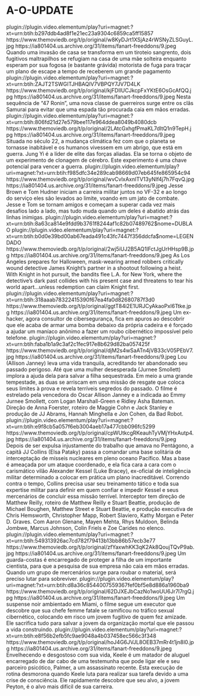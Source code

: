 # A-O-UPDATE


<item>
<title>[COLOR silver][B] FIM DA LINHA - BABY MORNEY [/COLOR][/B][COLOR yellow]  FULL HD  [B][/COLOR][/B]</title>
<link>plugin://plugin.video.elementum/play?uri=magnet:?xt=urn:btih:b297ddb4ad8f1e21ec23a9304c6859ca5ff15857</link>
<thumbnail>https://www.themoviedb.org/t/p/original/w8KyDJrt1XSjAz4rWSNyZLSGuyL.jpg</thumbnail>
<fanart>https://ia801404.us.archive.org/31/items/fanart-freeddons/9.jpeg</fanart>
<info>Quando uma invasão de casa se transforma em um tiroteio sangrento, dois fugitivos maltrapilhos se refugiam na casa de uma mãe solteira enquanto esperam por sua fogosa (e bastante grávida) motorista de fuga para traçar um plano de escape a tempo de receberem um grande pagamento</info>
</item>

<item>
<title>[COLOR silver][B] LAMINA DOS 47 RONINS [/COLOR][/B][COLOR yellow]  FULL HD  [B][/COLOR][/B]</title>
<link>plugin://plugin.video.elementum/play?uri=magnet:?xt=urn:btih:ZAJT2TSWGITJHBAQIV7VBPQY7JV7D4LK</link>
<thumbnail>https://www.themoviedb.org/t/p/original/kjFDIlUCJkcpFxYKtE6OsGcAfQQ.jpg</thumbnail>
<fanart>https://ia801404.us.archive.org/31/items/fanart-freeddons/9.jpeg</fanart>
<info>Nesta sequência de “47 Ronin”, uma nova classe de guerreiros surge entre os clãs Samurai para evitar que uma espada tão procurada caia em mãos erradas.</info>
</item>

<item>
<title>[COLOR silver][B] JUNG_E [/COLOR][/B][COLOR yellow]  FULL HD  [B][/COLOR][/B]</title>
<link>plugin://plugin.video.elementum/play?uri=magnet:?xt=urn:btih:806fd21d27e579bee117e964ddea8049b4080dcb</link>
<thumbnail>https://www.themoviedb.org/t/p/original/2LAtcGxhgfPmaKL7dItQ1n9TepH.jpg</thumbnail>
<fanart>https://ia801404.us.archive.org/31/items/fanart-freeddons/9.jpeg</fanart>
<info>Situada no século 22, a mudança climática fez com que o planeta se tornasse inabitável e os humanos vivessem em um abrigo, que está em guerra. Jung Yi é a líder de elite das forças aliadas. Ela se torna o objeto de um experimento de clonagem de cérebro. Este experimento é uma chave potencial para vencer a guerra.</info>
</item> 

<item>
<title>[COLOR silver][B] IRMÃOS DE HONRA  [/COLOR][/B][COLOR yellow]  FULL HD  [B][/COLOR][/B]</title>
<link>plugin://plugin.video.elementum/play?uri=magnet:?xt=urn:btih:f985dfc34e289cab98669d07eb645fe865954c94</link>
<thumbnail>https://www.themoviedb.org/t/p/original/wvCvlxAxnlTV13yNIf4j7h7FqvQ.jpg</thumbnail>
<fanart>https://ia801404.us.archive.org/31/items/fanart-freeddons/9.jpeg</fanart>
<info> Jesse Brown e Tom Hudner iniciam a carreira militar juntos no VF-32 e ao longo do serviço eles são levados ao limite, voando em um jato de combate. Jesse e Tom se tornam amigos e começam a superar cada vez mais desafios lado a lado, mas tudo muda quando um deles é abatido atrás das linhas inimigas.</info>
</item> 

<item>
<title>[COLOR silver][B] DETECTIVE KNIGHT: ROUGUE DUBLADO NÃO OFICIAL  [/COLOR][/B][COLOR yellow]  FULL HD  [B][/COLOR][/B]</title>
<link>plugin://plugin.video.elementum/play?uri=magnet:?xt=urn:btih:8a63ca814e9fdd9b3761f8244af1c82b07489762$nome=DUBLAO</link>
<link>plugin://plugin.video.elementum/play?uri=magnet:?xt=urn:btih:b0d0e39bd00ab67eada491c43fc7447f356ddcfa$nome=LEGENDADO</link>
<thumbnail>https://www.themoviedb.org/t/p/original/2wj5iUJ2B5AQ1lFctJgUrHHsp9B.jpg</thumbnail>
<fanart>https://ia801404.us.archive.org/31/items/fanart-freeddons/9.jpeg</fanart>
<info>As Los Angeles prepares for Halloween, mask-wearing armed robbers critically wound detective James Knight’s partner in a shootout following a heist. With Knight in hot pursuit, the bandits flee L.A. for New York, where the detective’s dark past collides with his present case and threatens to tear his world apart…unless redemption can claim Knight first.</info>
</item> 

<item>
<title>[COLOR silver][B] HOT SEAT [/COLOR][/B][COLOR yellow]  FULL HD  [B][/COLOR][/B]</title>
<link>plugin://plugin.video.elementum/play?uri=magnet:?xt=urn:btih:318aaab78322415390f67ea4fa0d82680787f3d0</link>
<thumbnail>https://www.themoviedb.org/t/p/original/ggtT84i2E1URJCyAkaoPxl6Ttke.jpg</thumbnail>
<fanart>https://ia801404.us.archive.org/31/items/fanart-freeddons/9.jpeg</fanart>
<info>Um ex-hacker, agora consultor de cibersegurança, fica em apuros ao descobrir que ele acaba de armar uma bomba debaixo da própria cadeira e é forçado a ajudar um maníaco anônimo a fazer um roubo cibernético impossível pelo telefone.</info>
</item> 

<item>
<title>[COLOR silver][B] LOU [/COLOR][/B][COLOR yellow]  FULL HD  [B][/COLOR][/B]</title>
<link>plugin://plugin.video.elementum/play?uri=magnet:?xt=urn:btih:faba1b1a9c3af2c1fec917e8b629d82ba057425f</link>
<thumbnail>https://www.themoviedb.org/t/p/original/djM2s4wSaATn4jVB33cV05PEbV7.jpg</thumbnail>
<fanart>https://ia801404.us.archive.org/31/items/fanart-freeddons/9.jpeg</fanart>
<info> Lou  (Allison Janney) leva uma vida tranquila, acreditando ter abandonado seu passado perigoso. Até que uma mulher desesperada (Jurnee Smollett) implora a ajuda dela para salvar a filha sequestrada. Em meio a uma grande tempestade, as duas se arriscam em uma missão de resgate que coloca seus limites à prova e revela terríveis segredos do passado. O filme é estrelado pela vencedora do Oscar Allison Janney e a indicada ao Emmy Jurnee Smollett, com Logan Marshall-Green e Ridley Asha Bateman. Direção de Anna Foerster, roteiro de Maggie Cohn e Jack Stanley e produção de JJ Abrams, Hannah Minghella e Jon Cohen, da Bad Robot.</info>
</item>

<item>
<title>[COLOR silver][B] INTERCEPTOR [/COLOR][/B][COLOR yellow]  FULL HD  [B][/COLOR][/B]</title>
<link>plugin://plugin.video.elementum/play?uri=magnet:?xt=urn:btih:e9f8cb5a057f6eb3004aeb17a477cbb096fc5299</link>
<thumbnail>https://www.themoviedb.org/t/p/original/cpWUtkcgRKeauhTyVMjYHxAutp4.jpg</thumbnail>
<fanart>https://ia801404.us.archive.org/31/items/fanart-freeddons/9.jpeg</fanart>
<info> Depois de ser expulsa injustamente do trabalho que amava no Pentágono, a capitã JJ Collins (Elsa Pataky) passa a comandar uma base solitária de interceptação de mísseis nucleares em pleno oceano Pacífico. Mas a base é ameaçada por um ataque coordenado, e ela fica cara a cara com o carismático vilão Alexander Kessel (Luke Bracey), ex-oficial de inteligência militar determinado a colocar em prática um plano inacreditável. Correndo contra o tempo, Collins precisa usar seu treinamento tático e toda sua expertise militar para definir em quem confiar e impedir Kessel e seus mercenários de concluir essa missão terrível. Interceptor tem direção de Matthew Reilly, roteiro de Matthew Reilly e Stuart Beattie, produção de Michael Boughen, Matthew Street e Stuart Beattie, e produção executiva de Chris Hemsworth, Christopher Mapp, Robert Slaviero, Kathy Morgan e Peter D. Graves. Com Aaron Glenane, Mayen Mehta, Rhys Muldoon, Belinda Jombwe, Marcus Johnson, Colin Friels e Zoe Carides no elenco.</info>
</item>

<item>
<title>[COLOR silver][B] GUARDIÕES [/COLOR][/B][COLOR yellow]  FULL HD  [B][/COLOR][/B]</title>
<link>plugin://plugin.video.elementum/play?uri=magnet:?xt=urn:btih:549313926ac7cd782f79413b13bb86b57ecb3e77</link>
<thumbnail>https://www.themoviedb.org/t/p/original/zfYaxwhKK3qK2Ak8QoujTQvP9ab.jpg</thumbnail>
<fanart>https://ia801404.us.archive.org/31/items/fanart-freeddons/9.jpeg</fanart>
<info> Um guarda-costas é encarregado de proteger a filha de um importante cientista, para que a pesquisa de sua empresa não caia em mãos erradas. Quando um grupo de mercenários surge para roubar o material, será preciso lutar para sobreviver.</info>
</item>

<item>
<title>[COLOR silver][B] ASSASSINO PERFEITO [/COLOR][/B][COLOR yellow]  FULL HD  [B][/COLOR][/B]</title>
<link>plugin://plugin.video.elementum/play?uri=magnet:?xt=urn:btih:d8a36c8544007559367fef0bf5e8d886a1960ba9</link>
<thumbnail>https://www.themoviedb.org/t/p/original/62DJXEJbCazNo1woUU6Jr7l7rgQ.jpg</thumbnail>
<fanart>https://ia801404.us.archive.org/31/items/fanart-freeddons/9.jpeg</fanart>
<info> Um suspense noir ambientado em Miami, o filme segue um executor que descobre que sua chefe femme fatale se ramificou no tráfico sexual cibernético, colocando em risco um jovem fugitivo de quem fez amizade. Ele sacrifica tudo para salvar a jovem da organização mortal que ele passou a vida construindo.</info>
</item>

<item>
<title>[COLOR silver][B] A ÚLTIMA VITIMA [/COLOR][/B][COLOR yellow]  FULL HD  [B][/COLOR][/B]</title>
<link>plugin://plugin.video.elementum/play?uri=magnet:?xt=urn:btih:e8f56b2efb5fc9ae9048a4b037458ec566c3f348</link>
<thumbnail>https://www.themoviedb.org/t/p/original/hoJ4G6JVJL8OEB37mRr4t1jn8l0.jpg</thumbnail>
<fanart>https://ia801404.us.archive.org/31/items/fanart-freeddons/9.jpeg</fanart>
<info>Envelhecendo e desgostoso com sua vida, Keele é um matador de aluguel encarregado de dar cabo de uma testemunha que pode ligar ele e seu parceiro psicótico, Palmer, a um assassinato recente. Esta execução de rotina desmorona quando Keele luta para realizar sua tarefa devido a uma crise de consciência. Ele rapidamente descobre que seu alvo, a jovem Peyton, é o alvo mais difícil de sua carreira.</info>
</item> 
